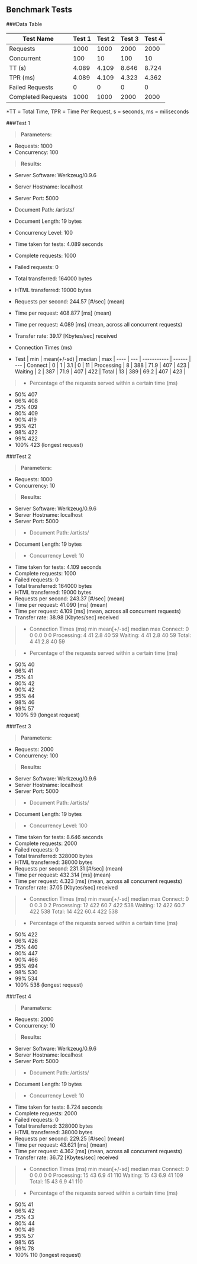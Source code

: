 Benchmark Tests
---------------

###Data Table

Test Name | Test 1 | Test 2 | Test 3 | Test 4 |
--------- | ------ | ------ | ------ | ------ |
Requests | 1000 | 1000 | 2000 | 2000 |
Concurrent | 100 | 10 | 100 | 10 |
TT (s) | 4.089 | 4.109 | 8.646 | 8.724 |
TPR (ms) | 4.089 | 4.109 | 4.323 | 4.362 |
Failed Requests | 0 | 0 | 0 | 0 |
Completed Requests | 1000 | 1000 | 2000 | 2000 |

*TT = Total Time, TPR = Time Per Request, s = seconds, ms = miliseconds

###Test 1

>**Parameters:**
 - Requests: 1000
 - Concurrency: 100

>**Results:**
 - Server Software:        Werkzeug/0.9.6
 - Server Hostname:        localhost
 - Server Port:            5000
 - Document Path:          /artists/
 - Document Length:        19 bytes
 - Concurrency Level:      100
 - Time taken for tests:   4.089 seconds
 - Complete requests:      1000
 - Failed requests:        0
 - Total transferred:      164000 bytes
 - HTML transferred:       19000 bytes
 - Requests per second:    244.57 [#/sec] (mean)
 - Time per request:       408.877 [ms] (mean)
 - Time per request:       4.089 [ms] (mean, across all concurrent requests)
 - Transfer rate:          39.17 [Kbytes/sec] received

 - Connection Times (ms)
 - Test | min | mean(+/-sd) | median | max |
---- | --- | ----------- | ------ | --- |
Connect | 0 | 1 | 3.1 | 0 | 11 |
Processing | 8 | 388 | 71.9 | 407 | 423 |
Waiting | 2 | 387 | 71.9 | 407 | 422 |
Total | 13 | 389 | 69.2 | 407 | 423 |

> - Percentage of the requests served within a certain time (ms)
 - 50%    407
 - 66%    408
 - 75%    409
 - 80%    409
 - 90%    419
 - 95%    421
 - 98%    422
 - 99%    422
 - 100%    423 (longest request)

###Test 2

>**Parameters:**
 - Requests: 1000
 - Concurrency: 10

>**Results:**
 - Server Software:        Werkzeug/0.9.6
 - Server Hostname:        localhost
 - Server Port:            5000

 > - Document Path:          /artists/
 - Document Length:        19 bytes

 > - Concurrency Level:      10
 - Time taken for tests:   4.109 seconds
 - Complete requests:      1000
 - Failed requests:        0
 - Total transferred:      164000 bytes
 - HTML transferred:       19000 bytes
 - Requests per second:    243.37 [#/sec] (mean)
 - Time per request:       41.090 [ms] (mean)
 - Time per request:       4.109 [ms] (mean, across all concurrent requests)
 - Transfer rate:          38.98 [Kbytes/sec] received

> - Connection Times (ms)
              min  mean[+/-sd] median   max
Connect:        0    0   0.0      0       0
Processing:     4   41   2.8     40      59
Waiting:        4   41   2.8     40      59
Total:          4   41   2.8     40      59

> - Percentage of the requests served within a certain time (ms)
 - 50%     40
 - 66%     41
 - 75%     41
 - 80%     42
 - 90%     42
 - 95%     44
 - 98%     46
 - 99%     57
 - 100%     59 (longest request)

###Test 3

>**Parameters:**
 - Requests: 2000
 - Concurrency: 100

>**Results:**
 - Server Software:        Werkzeug/0.9.6
 - Server Hostname:        localhost
 - Server Port:            5000

> - Document Path:          /artists/
 - Document Length:        19 bytes

> - Concurrency Level:      100
 - Time taken for tests:   8.646 seconds
 - Complete requests:      2000
 - Failed requests:        0
 - Total transferred:      328000 bytes
 - HTML transferred:       38000 bytes
 - Requests per second:    231.31 [#/sec] (mean)
 - Time per request:       432.314 [ms] (mean)
 - Time per request:       4.323 [ms] (mean, across all concurrent requests)
 - Transfer rate:          37.05 [Kbytes/sec] received

> - Connection Times (ms)
              min  mean[+/-sd] median   max
Connect:        0    0   0.3      0       2
Processing:    12  422  60.7    422     538
Waiting:       12  422  60.7    422     538
Total:         14  422  60.4    422     538

> - Percentage of the requests served within a certain time (ms)
 - 50%    422
 - 66%    426
 - 75%    440
 - 80%    447
 - 90%    466
 - 95%    494
 - 98%    530
 - 99%    534
 - 100%    538 (longest request)

###Test 4

>**Paramaters:**
 - Requests: 2000
 - Concurrency: 10

>**Results:**
 - Server Software:        Werkzeug/0.9.6
 - Server Hostname:        localhost
 - Server Port:            5000

> - Document Path:          /artists/
 - Document Length:        19 bytes

> - Concurrency Level:      10
 - Time taken for tests:   8.724 seconds
 - Complete requests:      2000
 - Failed requests:        0
 - Total transferred:      328000 bytes
 - HTML transferred:       38000 bytes
 - Requests per second:    229.25 [#/sec] (mean)
 - Time per request:       43.621 [ms] (mean)
 - Time per request:       4.362 [ms] (mean, across all concurrent requests)
 - Transfer rate:          36.72 [Kbytes/sec] received

> - Connection Times (ms)
              min  mean[+/-sd] median   max
Connect:        0    0   0.0      0       0
Processing:    15   43   6.9     41     110
Waiting:       15   43   6.9     41     109
Total:         15   43   6.9     41     110

> - Percentage of the requests served within a certain time (ms)
 - 50%     41
 - 66%     42
 - 75%     43
 - 80%     44
 - 90%     49
 - 95%     57
 - 98%     65
 - 99%     78
 - 100%    110 (longest request)
